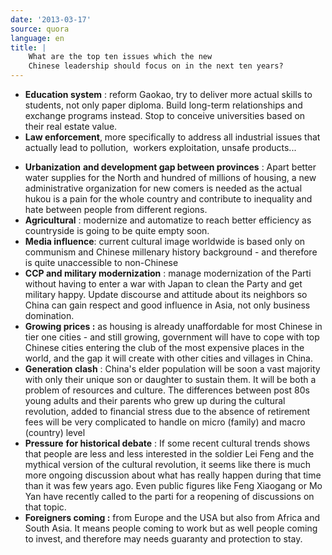 ```yaml
---
date: '2013-03-17'
source: quora
language: en
title: |
    What are the top ten issues which the new
    Chinese leadership should focus on in the next ten years?
---
```


-   **Education system** : reform Gaokao, try to deliver more actual
    skills to students, not only paper diploma. Build long-term
    relationships and exchange programs instead. Stop to conceive
    universities based on their real estate value.
-   **Law enforcement**, more specifically to address all industrial
    issues that actually lead to pollution,  workers exploitation,
    unsafe products\...

<!-- -->

-   **Urbanization** **and development gap between provinces** : Apart
    better water supplies for the North and hundred of millions of
    housing, a new administrative organization for new comers is needed
    as the actual hukou is a pain for the whole country and contribute
    to inequality and hate between people from different regions.
-   **Agricultural** : modernize and automatize to reach better
    efficiency as countryside is going to be quite empty soon.
-   **Media influence**: current cultural image worldwide is based only
    on communism and Chinese millenary history background - and
    therefore is quite unaccessible to non-Chinese
-   **CCP and military modernization** : manage modernization of the
    Parti without having to enter a war with Japan to clean the Party
    and get military happy. Update discourse and attitude about its
    neighbors so China can gain respect and good influence in Asia, not
    only business domination.
-   **Growing prices :** as housing is already unaffordable for most
    Chinese in tier one cities - and still growing, government will have
    to cope with top Chinese cities entering the club of the most
    expensive places in the world, and the gap it will create with other
    cities and villages in China.
-   **Generation clash** : China\'s elder population will be soon a vast
    majority with only their unique son or daughter to sustain them. It
    will be both a problem of resources and culture. The differences
    between post 80s young adults and their parents who grew up during
    the cultural revolution, added to financial stress due to the
    absence of retirement fees will be very complicated to handle on
    micro (family) and macro (country) level
-   **Pressure** **for historical debate** : If some recent cultural
    trends shows that people are less and less interested in the soldier
    Lei Feng and the mythical version of the cultural revolution, it
    seems like there is much more ongoing discussion about what has
    really happen during that time than it was few years ago. Even
    public figures like Feng Xiaogang or Mo Yan have recently called to
    the parti for a reopening of discussions on that topic.
-   **Foreigners coming :** from Europe and the USA but also from Africa
    and South Asia. It means people coming to work but as well people
    coming to invest, and therefore may needs guaranty and protection to
    stay.
